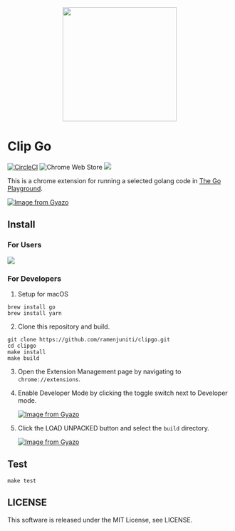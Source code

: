 <div align="center"><img src="https://i.gyazo.com/eedc49e827385ac25527264bac38d8c4.png" width=256></div>

# Clip Go

[![CircleCI](https://circleci.com/gh/ramenjuniti/clipgo/tree/develop.svg?style=svg)](https://circleci.com/gh/ramenjuniti/clipgo/tree/develop)
![Chrome Web Store](https://img.shields.io/chrome-web-store/v/khkfegmjjbijinlbmffohmiofhpnjlja.svg)
![](https://img.shields.io/chrome-web-store/users/khkfegmjjbijinlbmffohmiofhpnjlja.svg)

This is a chrome extension for running a selected golang code in [The Go Playground](https://play.golang.org/).

[![Image from Gyazo](https://i.gyazo.com/b5a55cee8b61acb4388ed0aa767a55d4.gif)](https://gyazo.com/b5a55cee8b61acb4388ed0aa767a55d4)

## Install

### For Users

[![](https://developer.chrome.com/webstore/images/ChromeWebStore_BadgeWBorder_v2_340x96.png)](https://chrome.google.com/webstore/detail/clip-go/khkfegmjjbijinlbmffohmiofhpnjlja)

### For Developers

1. Setup for macOS

```
brew install go
brew install yarn
```

2. Clone this repository and build.

```
git clone https://github.com/ramenjuniti/clipgo.git
cd clipgo
make install
make build
```

3. Open the Extension Management page by navigating to `chrome://extensions`.

4. Enable Developer Mode by clicking the toggle switch next to Developer mode.

   [![Image from Gyazo](https://i.gyazo.com/80b67452913a6147aa89cd05c6c78f4a.png)](https://gyazo.com/80b67452913a6147aa89cd05c6c78f4a)

5. Click the LOAD UNPACKED button and select the `build` directory.

   [![Image from Gyazo](https://i.gyazo.com/837cf2b32fbe485cb1b360aa31e052c3.png)](https://gyazo.com/837cf2b32fbe485cb1b360aa31e052c3)

## Test

```
make test
```

## LICENSE

This software is released under the MIT License, see LICENSE.
